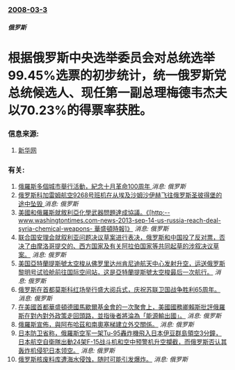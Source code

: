 ### [2008-03-3](/news/2008/03/3/index.md)

##### 俄罗斯
# 根据俄罗斯中央选举委员会对总统选举99.45%选票的初步统计，统一俄罗斯党总统候选人、现任第一副总理梅德韦杰夫以70.23%的得票率获胜。




### 信息来源:

1. [新华网](http://news.xinhuanet.com/newscenter/2008-03/03/content_7709354.htm)

### 有关:

1. [俄羅斯多個城市舉行活動，紀念十月革命100周年 ](/zh/news/2017/11/7/俄羅斯多個城市舉行活動-紀念十月革命100周年.md) _消息: 俄罗斯_
2. [俄罗斯科加雷姆航空9268号班机在从埃及沙姆沙伊赫飞往俄罗斯圣彼得堡的途中坠毁 ](/zh/news/2015/10/31/俄罗斯科加雷姆航空9268号班机在从埃及沙姆沙伊赫飞往俄罗斯圣彼得堡的途中坠毁.md) _消息: 俄罗斯_
3. [ 美國和俄羅斯就敘利亞化學武器問題達成協議。《[http:--www.washingtontimes.com-news-2013-sep-14-us-russia-reach-deal-syria-chemical-weapons- 華盛頓時報]》](/zh/news/2013/09/14/美國和俄羅斯就敘利亞化學武器問題達成協議-http-wwwwashingtontimescom-news.md) _消息: 俄罗斯_
4. [ 联合国安理会就叙利亚问题决议草案进行表决，俄罗斯和中国投了反对票，否决了由摩洛哥提交的、西方国家及有关阿拉伯国家等共同起草的涉叙决议草案。](/zh/news/2012/02/4/联合国安理会就叙利亚问题决议草案进行表决-俄罗斯和中国投了反对票-否决了由摩洛哥提交的-西方国家及有关阿拉伯国家等共同.md) _消息: 俄罗斯_
5. [ 美国亞特蘭提斯號太空梭从佛罗里达州肯尼迪航天中心发射升空，运送俄罗斯黎明号试验舱前往国际空间站，这是亞特蘭提斯號太空梭最后一次航行。](/zh/news/2010/05/14/美国亞特蘭提斯號太空梭从佛罗里达州肯尼迪航天中心发射升空-运送俄罗斯黎明号试验舱前往国际空间站-这是亞特蘭提斯號太空梭.md) _消息: 俄罗斯_
6. [ 俄罗斯在首都莫斯科红场举行盛大阅兵式，庆祝苏联卫国战争胜利65周年。](/zh/news/2010/05/9/俄罗斯在首都莫斯科红场举行盛大阅兵式-庆祝苏联卫国战争胜利65周年.md) _消息: 俄罗斯_
7. [在美國首都華盛頓德國馬歇爾基金會的一次聚會上，美國國務卿賴斯批評俄羅斯在對內對外政策走回頭路，並指後者將淪為「能源輸出國」。](/zh/news/2008/09/18/在美國首都華盛頓德國馬歇爾基金會的一次聚會上-美國國務卿賴斯批評俄羅斯在對內對外政策走回頭路-並指後者將淪為-能源輸出國.md) _消息: 俄罗斯_
8. [俄羅斯宣佈，與阿布哈茲和南奧塞梯建立外交關係。](/zh/news/2008/09/9/俄羅斯宣佈-與阿布哈茲和南奧塞梯建立外交關係.md) _消息: 俄罗斯_
9. [日本防卫省称，俄羅斯空军一架Tu-95轟炸機飛入日本伊豆群島領空3分鐘，日本航空自衛隊出動24架F-15战斗机和空中预警机升空攔截，而俄罗斯否认其轰炸机侵犯日本领空。](/zh/news/2008/02/9/日本防卫省称-俄羅斯空军一架Tu-95轟炸機飛入日本伊豆群島領空3分鐘-日本航空自衛隊出動24架F-15战斗机和空中预警.md) _消息: 俄罗斯_
10. [俄罗斯核废料库遭海水侵蚀，随时可能引发爆炸。](/zh/news/2007/06/3/俄罗斯核废料库遭海水侵蚀-随时可能引发爆炸.md) _消息: 俄罗斯_
